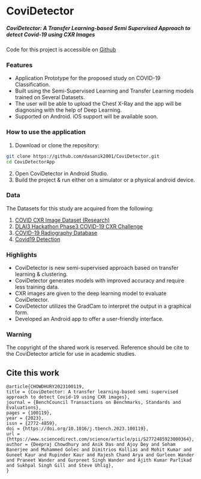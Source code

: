 
# CoviDetector
##### *CoviDetector: A Transfer Learning-based Semi Supervised Approach to detect Covid-19 using CXR Images*

Code for this project is accessible on [Github](https://github.com/dasanik2001/CoviDetector)

### Features
- Application Prototype for the proposed study on COVID-19 Classification. 
- Built using the Semi-Supervised Learning and Transfer Learning models trained on Several Datasets.
- The user will be able to upload the Chest X-Ray and the app will be diagnosing with the help of Deep Learning. 
- Supported on Android. iOS support will be available soon. 

### How to use the application
1. Download or clone the repository:
```sh
git clone https://github.com/dasanik2001/CoviDetector.git
cd CoviDetectorApp
```
2. Open CoviDetector in Android Studio.
3. Build the project & run either on a simulator or a physical android device.

### Data
The Datasets for this study are acquired from the following:
1. [COVID CXR Image Dataset (Research)](https://www.kaggle.com/datasets/sid321axn/covid-cxr-image-dataset-research) 
2. [DLAI3 Hackathon Phase3 COVID-19 CXR Challenge](https://www.kaggle.com/datasets/jonathanchan/dlai3-hackathon-phase3-covid19-cxr-challenge) 
3. [COVID-19 Radiography Database](https://www.kaggle.com/datasets/tawsifurrahman/covid19-radiography-database) 
4. [Covid19 Detection](https://www.kaggle.com/datasets/donjon00/covid19-detection) 

### Highlights
- CoviDetector is new semi-supervised approach based on transfer learning & clustering.
- CoviDetector generates models with improved accuracy and require less training data.
- CXR images are given to the deep learning model to evaluate CoviDetector.
- CoviDetector utilizes the GradCam to interpret the output in a graphical form.
- Developed an Android app to offer a user-friendly interface. 
### Warning
The copyright of the shared work is reserved. Reference should be cite to the CoviDetector article for use in academic studies.

## Cite this work
```
@article{CHOWDHURY2023100119,
title = {CoviDetector: A transfer learning-based semi supervised approach to detect Covid-19 using CXR images},
journal = {BenchCouncil Transactions on Benchmarks, Standards and Evaluations},
pages = {100119},
year = {2023},
issn = {2772-4859},
doi = {https://doi.org/10.1016/j.tbench.2023.100119},
url = {https://www.sciencedirect.com/science/article/pii/S2772485923000364},
author = {Deepraj Chowdhury and Anik Das and Ajoy Dey and Soham Banerjee and Muhammed Golec and Dimitrios Kollias and Mohit Kumar and Guneet Kaur and Rupinder Kaur and Rajesh Chand Arya and Gurleen Wander and Praneet Wander and Gurpreet Singh Wander and Ajith Kumar Parlikad and Sukhpal Singh Gill and Steve Uhlig},
}
```

